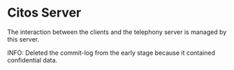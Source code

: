 # Citos Server
The interaction between the clients and the telephony server is managed by this server. 

INFO: Deleted the commit-log from the early stage because it contained confidential data.
